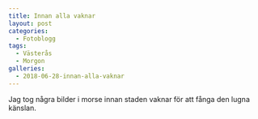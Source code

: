 ```yaml
---
title: Innan alla vaknar
layout: post
categories:
  - Fotoblogg
tags:
  - Västerås
  - Morgon
galleries:
  - 2018-06-28-innan-alla-vaknar
---
```


Jag tog några bilder i morse innan staden vaknar för att fånga den lugna känslan.
